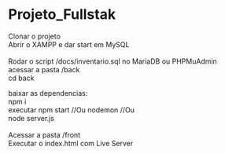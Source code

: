 # Projeto_Fullstak

Clonar o projeto
<br>
Abrir o XAMPP e dar start em MySQL
<br>
<br>
Rodar o script /docs/inventario.sql no MariaDB ou PHPMuAdmin
<br>
acessar a pasta /back
<br>
cd back
<br>

baixar as dependencias:
<br>
npm i
<br>
executar
npm start //Ou
nodemon //Ou
<br>
node server.js
<br>
<br>
Acessar a pasta /front
<br>
Executar o index.html com Live Server
